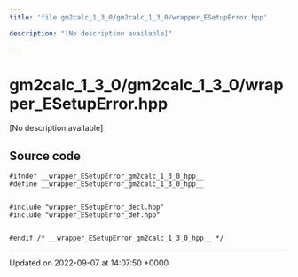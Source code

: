 ```yaml
---
title: 'file gm2calc_1_3_0/gm2calc_1_3_0/wrapper_ESetupError.hpp'

description: "[No description available]"

---
```


# gm2calc_1_3_0/gm2calc_1_3_0/wrapper_ESetupError.hpp

[No description available]




## Source code

```
#ifndef __wrapper_ESetupError_gm2calc_1_3_0_hpp__
#define __wrapper_ESetupError_gm2calc_1_3_0_hpp__


#include "wrapper_ESetupError_decl.hpp"
#include "wrapper_ESetupError_def.hpp"


#endif /* __wrapper_ESetupError_gm2calc_1_3_0_hpp__ */
```


-------------------------------

Updated on 2022-09-07 at 14:07:50 +0000
